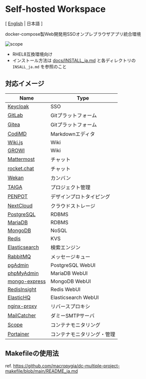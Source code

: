 # Self-hosted Workspace

[ [English](README.md) | 日本語 ]

docker-compose製Web開発用SSOオンプレブラウザアプリ統合環境

![scope](https://user-images.githubusercontent.com/3162324/111616182-f37a2280-8824-11eb-9aaa-9f89e0b3c001.png)

- RHEL8互換環境向け
- インストール方法は [docs/INSTALL_ja.md](docs/INSTALL_ja.md) と各ディレクトリの `INSALL_ja.md` を参照のこと

## 対応イメージ

| Name                                                                  | Type                       |
| --------------------------------------------------------------------- | -------------------------- |
| [Keycloak](https://www.keycloak.org/)                                 | SSO                        |
| [GitLab](https://about.gitlab.com/)                                   | Gitプラットフォーム        |
| [Gitea](https://gitea.io/)                                            | Gitプラットフォーム        |
| [CodiMD](https://github.com/hackmdio/codimd)                          | Markdownエディタ           |
| [Wiki.js](https://js.wiki/)                                           | Wiki                       |
| [GROWI](https://growi.org/)                                           | Wiki                       |
| [Mattermost](https://mattermost.com/)                                 | チャット                   |
| [rocket.chat](https://rocket.chat/)                                   | チャット                   |
| [Wekan](https://wekan.github.io/)                                     | カンバン                   |
| [TAIGA](https://www.taiga.io/)                                        | プロジェクト管理           |
| [PENPOT](https://penpot.app/)                                         | デザインプロトタイピング   |
| [NextCloud](https://nextcloud.com/)                                   | クラウドストレージ         |
| [PostgreSQL](https://www.postgresql.org/)                             | RDBMS                      |
| [MariaDB](https://mariadb.com/)                                       | RDBMS                      |
| [MongoDB](https://www.mongodb.com/)                                   | NoSQL                      |
| [Redis](https://redis.io/)                                            | KVS                        |
| [Elasticsearch](https://www.elastic.co/elasticsearch/)                | 検索エンジン               |
| [RabbitMQ](https://www.rabbitmq.com/)                                 | メッセージキュー           |
| [pgAdmin](https://www.pgadmin.org/)                                   | PostgreSQL WebUI           |
| [phpMyAdmin](https://www.phpmyadmin.net/)                             | MariaDB WebUI              |
| [mongo-express](https://github.com/mongo-express/mongo-express)       | MongoDB WebUI              |
| [RedisInsight](https://redislabs.com/redis-enterprise/redis-insight/) | Redis WebUI                |
| [ElasticHQ](https://www.elastichq.org/)                               | Elasticsearch WebUI        |
| [nginx-proxy](https://github.com/nginx-proxy/nginx-proxy)             | リバースプロキシ           |
| [MailCatcher](https://mailcatcher.me/)                                | ダミーSMTPサーバ           |
| [Scope](https://www.weave.works/oss/scope/)                           | コンテナモニタリング       |
| [Portainer](https://www.portainer.io/)                                | コンテナモニタリング・管理 |

## Makefileの使用法

ref. https://github.com/macropygia/dc-multiple-project-makefile/blob/main/README_ja.md
